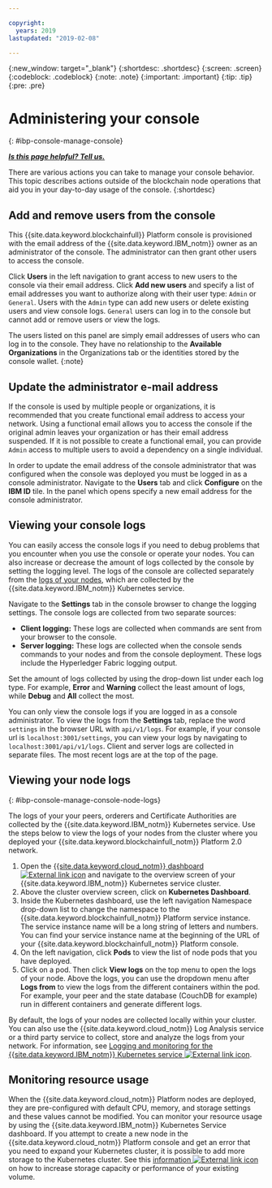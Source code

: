 ```yaml
---

copyright:
  years: 2019
lastupdated: "2019-02-08"

---
```


{:new_window: target="_blank"}
{:shortdesc: .shortdesc}
{:screen: .screen}
{:codeblock: .codeblock}
{:note: .note}
{:important: .important}
{:tip: .tip}
{:pre: .pre}


# Administering your console
{: #ibp-console-manage-console}

***[Is this page helpful? Tell us.](https://www.surveygizmo.com/s3/4501493/IBM-Blockchain-Documentation)***

There are various actions you can take to manage your console behavior. This topic describes actions outside of the blockchain node operations that aid you in your day-to-day usage of the console.
{:shortdesc}

## Add and remove users from the console

This {{site.data.keyword.blockchainfull}} Platform console is provisioned with the email address of the {{site.data.keyword.IBM_notm}} owner as an administrator of the console. The administrator can then grant other users to access the console.

Click **Users** in the left navigation to grant access to new users to the console via their email address. Click **Add new users** and specify a list of email addresses you want to authorize along with their user type: `Admin` or `General`. Users with the `Admin` type can add new users or delete existing users and view console logs. `General` users can log in to the console but cannot add or remove users or view the logs.


The users listed on this panel are simply email addresses of users who can log in to the console. They have no relationship to the **Available Organizations** in the Organizations tab or the identities stored by the console wallet.
{:note}

## Update the administrator e-mail address

If the console is used by multiple people or organizations, it is recommended that you create functional email address to access your network. Using a functional email allows you to access the console if the original admin leaves your organization or has their email address suspended. If it is not possible to create a functional email, you can provide `Admin` access to multiple users to avoid a dependency on a single individual.

In order to update the email address of the console administrator that was configured when the console was deployed you must be logged in as a console administrator. Navigate to the **Users** tab and click **Configure** on the **IBM ID** tile. In the panel which opens specify a new email address for the console administrator.


## Viewing your console logs

You can easily access the console logs if you need to debug problems that you encounter when you use the console or operate your nodes. You can also increase or decrease the amount of logs collected by the console by setting the logging level. The logs of the console are collected separately from the [logs of your nodes](/docs/services/blockchain/howto/ibp-console-manage.html#ibp-console-manage-console-node-logs), which are collected by the {{site.data.keyword.IBM_notm}} Kubernetes service.

Navigate to the **Settings** tab in the console browser to change the logging settings. The console logs are collected from two separate sources:

  * **Client logging:** These logs are collected when commands are sent from your browser to the console.
  * **Server logging:** These logs are collected when the console sends commands to your nodes and from the console deployment. These logs include the Hyperledger Fabric logging output.

Set the amount of logs collected by using the drop-down list under each log type. For example, **Error** and **Warning** collect the least amount of logs, while **Debug** and **All** collect the most.

You can only view the console logs if you are logged in as a console administrator. To view the logs from the **Settings** tab, replace the word `settings` in the browser URL with `api/v1/logs`. For example, if your console url is `localhost:3001/settings`, you can view your logs by navigating to `localhost:3001/api/v1/logs`. Client and server logs are collected in separate files. The most recent logs are at the top of the page.


## Viewing your node logs
{: #ibp-console-manage-console-node-logs}

The logs of your your peers, orderers and Certificate Authorities are collected by the {{site.data.keyword.IBM_notm}} Kubernetes service. Use the steps below to view the logs of your nodes from the cluster where you deployed your {{site.data.keyword.blockchainfull_notm}} Platform 2.0 network.

1. Open the [{{site.data.keyword.cloud_notm}} dashboard ![External link icon](../images/external_link.svg "External link icon")](https://console.bluemix.net/dashboard/apps/) and navigate to the overview screen of your {{site.data.keyword.IBM_notm}} Kubernetes service cluster.
2. Above the cluster overview screen, click on **Kubernetes Dashboard**.
3. Inside the Kubernetes dashboard, use the left navigation Namespace drop-down list to change the namespace to the {{site.data.keyword.blockchainfull_notm}} Platform service instance. The service instance name will be a long string of letters and numbers. You can find your service instance name at the beginning of the URL of your {{site.data.keyword.blockchainfull_notm}} Platform console.
4. On the left navigation, click **Pods** to view the list of node pods that you have deployed.
5. Click on a pod. Then click **View logs** on the top menu to open the logs of your node. Above the logs, you can use the dropdown menu after **Logs from** to view the logs from the different containers within the pod. For example, your peer and the state database (CouchDB for example) run in different containers and generate different logs.

By default, the logs of your nodes are collected locally within your cluster. You can also use the {{site.data.keyword.cloud_notm}} Log Analysis service or a third party service to collect, store and analyze the logs from your network. For information, see [Logging and monitoring for the {{site.data.keyword.IBM_notm}} Kubernetes service ![External link icon](../images/external_link.svg "External link icon")](https://console.cloud.ibm.com/docs/containers?topic=containers-health#health "Logging and Monitoring for the {{site.data.keyword.IBM_notm}} Kubernetes service").


## Monitoring resource usage

When the {{site.data.keyword.cloud_notm}} Platform nodes are deployed, they are pre-configured with default CPU, memory, and storage settings and these values cannot be modified. You can monitor your resource usage by using the {{site.data.keyword.IBM_notm}} Kubernetes Service dashboard. If you attempt to create a new node in the {{site.data.keyword.cloud_notm}} Platform console and get an error that you need to expand your Kubernetes cluster, it is possible to add more storage to the Kubernetes cluster. See this [information ![External link icon](../images/external_link.svg "External link icon")](https://console.bluemix.net/docs/containers/cs_storage_file.html#change_storage_configuration "Changing the size and IOPS of your existing storage device") on how to increase storage capacity or performance of your existing volume.
